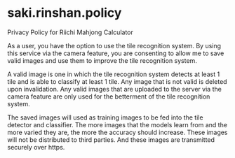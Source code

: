 # saki.rinshan.policy
Privacy Policy for Riichi Mahjong Calculator

   As a user, you have the option to use the tile recognition system. By using this service via the camera feature, you are consenting to allow me to save valid images and use them to improve the tile recognition system.

   A valid image is one in which the tile recognition system detects at least 1 tile and is able to classify at least 1 tile. Any image that is not valid is deleted upon invalidation. Any valid images that are uploaded to the server via the camera feature are only used for the betterment of the tile recognition system.

   The saved images will used as training images to be fed into the tile detector and classifier. The more images that the models learn from and the more varied they are, the more the accuracy should increase. These images will not be distributed to third parties. And these images are transmitted securely over https.
